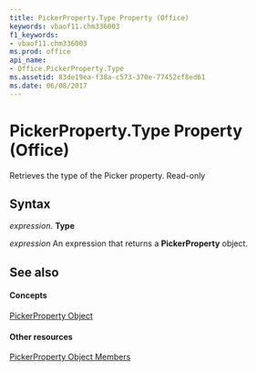 ```yaml
---
title: PickerProperty.Type Property (Office)
keywords: vbaof11.chm336003
f1_keywords:
- vbaof11.chm336003
ms.prod: office
api_name:
- Office.PickerProperty.Type
ms.assetid: 83de19ea-f38a-c573-370e-77452cf8ed61
ms.date: 06/08/2017
---
```



# PickerProperty.Type Property (Office)

Retrieves the type of the Picker property. Read-only


## Syntax

 _expression_. **Type**

 _expression_ An expression that returns a **PickerProperty** object.


## See also


#### Concepts


[PickerProperty Object](pickerproperty-object-office.md)
#### Other resources


[PickerProperty Object Members](pickerproperty-members-office.md)

